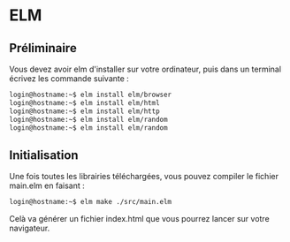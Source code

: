 # ELM

## Préliminaire

Vous devez avoir elm d'installer sur votre ordinateur, puis dans un terminal écrivez les commande suivante :

```bash
login@hostname:~$ elm install elm/browser
login@hostname:~$ elm install elm/html
login@hostname:~$ elm install elm/http
login@hostname:~$ elm install elm/random
login@hostname:~$ elm install elm/random
```

## Initialisation

Une fois toutes les librairies téléchargées, vous pouvez compiler le fichier main.elm en faisant :

```bash
login@hostname:~$ elm make ./src/main.elm
```

Celà va générer un fichier index.html que vous pourrez lancer sur votre navigateur.